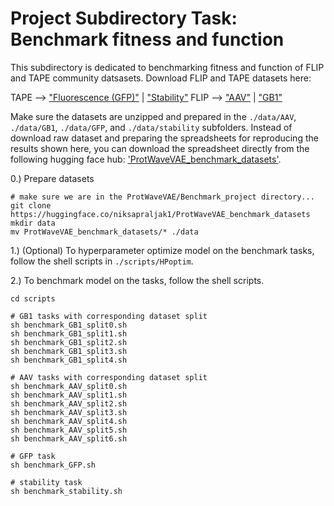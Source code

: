 # Project Subdirectory Task: Benchmark fitness and function

This subdirectory is dedicated to benchmarking fitness and function of FLIP and TAPE community datsasets. Download FLIP and TAPE datasets here:

TAPE --> ["Fluorescence (GFP)"](http://s3.amazonaws.com/songlabdata/proteindata/data_raw_pytorch/fluorescence.tar.gz) | ["Stability"](http://s3.amazonaws.com/songlabdata/proteindata/data_raw_pytorch/stability.tar.gz)
FLIP --> ["AAV"](https://www.google.com/url?q=https%3A%2F%2Fgithub.com%2FJ-SNACKKB%2FFLIP%2Fraw%2Fmain%2Fsplits%2Faav%2Ftasks.zip&sa=D&sntz=1&usg=AOvVaw1HlW_RQxAAvqAPR43UmSWU) | ["GB1"](https://www.google.com/url?q=https%3A%2F%2Fgithub.com%2FJ-SNACKKB%2FFLIP%2Fraw%2Fmain%2Fsplits%2Fgb1%2Ftasks.zip&sa=D&sntz=1&usg=AOvVaw0erzALqXduWLOKiuKdjhi7)

Make sure the datasets are unzipped and prepared in the `./data/AAV`, `./data/GB1`, `./data/GFP`, and `./data/stability` subfolders. Instead of download raw dataset and preparing the spreadsheets for reproducing the results shown here, you can download the spreadsheet directly from the following hugging face hub: ['ProtWaveVAE_benchmark_datasets'](https://huggingface.co/niksapraljak1/ProtWaveVAE_benchmark_datasets/tree/main).
 
0.) Prepare datasets

```
# make sure we are in the ProtWaveVAE/Benchmark_project directory...
git clone https://huggingface.co/niksapraljak1/ProtWaveVAE_benchmark_datasets
mkdir data
mv ProtWaveVAE_benchmark_datasets/* ./data
```


1.) (Optional) To hyperparameter optimize model on the benchmark tasks, follow the shell scripts in `./scripts/HPoptim`.

2.) To benchmark model on the tasks, follow the shell scripts.

```
cd scripts

# GB1 tasks with corresponding dataset split
sh benchmark_GB1_split0.sh
sh benchmark_GB1_split1.sh
sh benchmark_GB1_split2.sh
sh benchmark_GB1_split3.sh
sh benchmark_GB1_split4.sh

# AAV tasks with corresponding dataset split
sh benchmark_AAV_split0.sh
sh benchmark_AAV_split1.sh
sh benchmark_AAV_split2.sh
sh benchmark_AAV_split3.sh
sh benchmark_AAV_split4.sh
sh benchmark_AAV_split5.sh
sh benchmark_AAV_split6.sh

# GFP task
sh benchmark_GFP.sh

# stability task
sh benchmark_stability.sh
```
